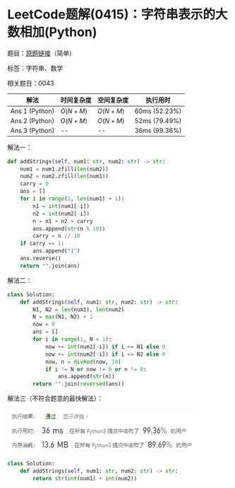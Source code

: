 # LeetCode题解(0415)：字符串表示的大数相加(Python)

题目：[原题链接](https://leetcode-cn.com/problems/add-strings/)（简单）

标签：字符串、数学

相关题目：0043

| 解法           | 时间复杂度 | 空间复杂度 | 执行用时      |
| -------------- | ---------- | ---------- | ------------- |
| Ans 1 (Python) | $O(N+M)$   | $O(N+M)$   | 60ms (52.23%) |
| Ans 2 (Python) | $O(N+M)$   | $O(N+M)$   | 52ms (79.49%) |
| Ans 3 (Python) | --         | --         | 36ms (99.36%) |

解法一：

```python
def addStrings(self, num1: str, num2: str) -> str:
    num1 = num1.zfill(len(num2))
    num2 = num2.zfill(len(num1))
    carry = 0
    ans = []
    for i in range(1, len(num1) + 1):
        n1 = int(num1[-i])
        n2 = int(num2[-i])
        n = n1 + n2 + carry
        ans.append(str(n % 10))
        carry = n // 10
    if carry == 1:
        ans.append("1")
    ans.reverse()
    return "".join(ans)
```

解法二：

```python
class Solution:
    def addStrings(self, num1: str, num2: str) -> str:
        N1, N2 = len(num1), len(num2)
        N = max(N1, N2) + 1
        now = 0
        ans = []
        for i in range(1, N + 1):
            now += int(num1[-i]) if i <= N1 else 0
            now += int(num2[-i]) if i <= N2 else 0
            now, n = divmod(now, 10)
            if i != N or now != 0 or n != 0:
                ans.append(str(n))
        return "".join(reversed(ans))
```

解法三（不符合题意的最快解法）：

![LeetCode题解(0415)：截图1](LeetCode题解(0415)：截图1.png)

```python
class Solution:
    def addStrings(self, num1: str, num2: str) -> str:
        return str(int(num1) + int(num2))
```